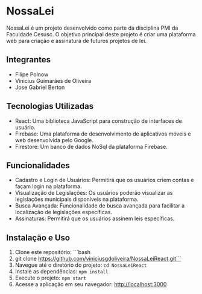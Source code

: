 # NossaLei

NossaLei é um projeto desenvolvido como parte da disciplina PMI da Faculdade Cesusc. O objetivo principal deste projeto é criar uma plataforma web para criação e assinatura de futuros projetos de lei.

## Integrantes

- Filipe Polnow
- Vinicius Guimarães de Oliveira
- Jose Gabriel Berton

## Tecnologias Utilizadas

- React: Uma biblioteca JavaScript para construção de interfaces de usuário.
- Firebase: Uma plataforma de desenvolvimento de aplicativos móveis e web desenvolvida pelo Google.
- Firestore: Um banco de dados NoSql da plataforma Firebase.

## Funcionalidades

- Cadastro e Login de Usuários: Permitirá que os usuários criem contas e façam login na plataforma.
- Visualização de Legislações: Os usuários poderão visualizar as legislações municipais disponíveis na plataforma.
- Busca Avançada: Funcionalidade de busca avançada para facilitar a localização de legislações específicas.
- Assinaturas: Permitirá que os usuários assinem leis específicas.

## Instalação e Uso

1. Clone este repositório: ```bash
2. git clone https://github.com/viniciusgdoliveira/NossaLeiReact.git```
3. Navegue até o diretório do projeto: `cd NossaLeiReact`
4. Instale as dependências: `npm install`
5. Execute o projeto: `npm start`
6. Acesse a aplicação em seu navegador: [http://localhost:3000](http://localhost:3000)


